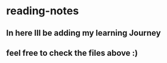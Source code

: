 # reading-notes

## In here Ill be adding my learning Journey ##

## feel free to check the files above :) ##
